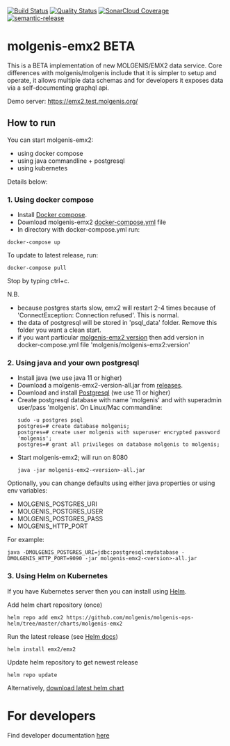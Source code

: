 [![Build Status](https://travis-ci.com/molgenis/molgenis-emx2.svg?branch=master)](https://travis-ci.com/molgenis/molgenis-emx2)
[![Quality Status](https://sonarcloud.io/api/project_badges/measure?project=molgenis_molgenis-emx2&metric=alert_status)](https://sonarcloud.io/dashboard?id=molgenis_molgenis-emx2)
[![SonarCloud Coverage](https://sonarcloud.io/api/project_badges/measure?project=molgenis_molgenis-emx2&metric=coverage)](https://sonarcloud.io/component_measures/metric/coverage/list?id=molgenis_molgenis-emx2)
[![semantic-release](https://img.shields.io/badge/%20%20%F0%9F%93%A6%F0%9F%9A%80-semantic--release-e10079.svg)](https://github.com/semantic-release/semantic-release)

# molgenis-emx2 BETA

This is a BETA implementation of new MOLGENIS/EMX2 data service. Core differences with molgenis/molgenis include that it
is simpler to setup and operate, it allows multiple data schemas and for developers it exposes data via a
self-documenting graphql api.

Demo server: https://emx2.test.molgenis.org/

## How to run

You can start molgenis-emx2:

* using docker compose
* using java commandline + postgresql
* using kubernetes

Details below:

### 1. Using docker compose

* Install [Docker compose](https://docs.docker.com/compose/install/).
* Download
  molgenis-emx2 <a href="https://raw.githubusercontent.com/mswertz/molgenis-emx2/master/docker-compose.yml" download>
  docker-compose.yml</a> file
* In directory with docker-compose.yml run:

```
docker-compose up
``` 

To update to latest release, run:

```console
docker-compose pull
```

Stop by typing ctrl+c.

N.B.

* because postgres starts slow, emx2 will restart 2-4 times because of 'ConnectException: Connection refused'. This is
  normal.
* the data of postgresql will be stored in 'psql_data' folder. Remove this folder you want a clean start.
* if you want
  particular [molgenis-emx2 version](https://hub.docker.com/repository/registry-1.docker.io/mswertz/emx2/tags?page=1)
  then add version in docker-compose.yml file 'molgenis/molgenis-emx2:version'

### 2. Using java and your own postgresql

* Install java (we use java 11 or higher)
* Download a molgenis-emx2-version-all.jar from [releases](https://github.com/mswertz/molgenis-emx2/releases).
* Download and install [Postgresql](https://www.postgresql.org/download/) (we use 11 or higher)
* Create postgresql database with name 'molgenis' and with superadmin user/pass 'molgenis'. On Linux/Mac commandline:
    ```console
    sudo -u postgres psql
    postgres=# create database molgenis;
    postgres=# create user molgenis with superuser encrypted password 'molgenis';
    postgres=# grant all privileges on database molgenis to molgenis;
    ```
* Start molgenis-emx2; will run on 8080
    ```console
    java -jar molgenis-emx2-<version>-all.jar
    ```

Optionally, you can change defaults using either java properties or using env variables:

* MOLGENIS_POSTGRES_URI
* MOLGENIS_POSTGRES_USER
* MOLGENIS_POSTGRES_PASS
* MOLGENIS_HTTP_PORT

For example:

```console
java -DMOLGENIS_POSTGRES_URI=jdbc:postgresql:mydatabase -DMOLGENIS_HTTP_PORT=9090 -jar molgenis-emx2-<version>-all.jar
```

### 3. Using Helm on Kubernetes

If you have Kubernetes server then you can install using [Helm](https://helm.sh/docs/).

Add helm chart repository (once)

```console
helm repo add emx2 https://github.com/molgenis/molgenis-ops-helm/tree/master/charts/molgenis-emx2
```

Run the latest release (see [Helm docs](https://helm.sh/docs/intro/using_helm/))

```console
helm install emx2/emx2
```

Update helm repository to get newest release

```console
helm repo update
```

Alternatively, [download latest helm chart](https://github.com/mswertz/molgenis-emx2/tree/master/docs/helm-charts)

# For developers

Find developer documentation [here](../master/DEVELOP.md)

